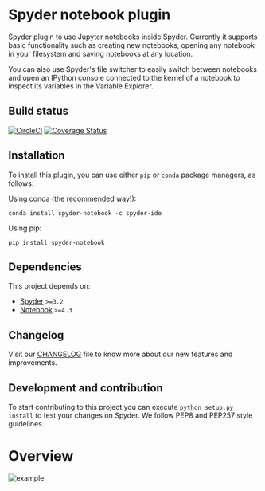 # Spyder notebook plugin

Spyder plugin to use Jupyter notebooks inside Spyder. Currently it supports
basic functionality such as creating new notebooks, opening any notebook in
your filesystem and saving notebooks at any location.

You can also use Spyder's file switcher to easily switch between notebooks
and open an IPython console connected to the kernel of a notebook to inspect
its variables in the Variable Explorer.

## Build status

[![CircleCI](https://circleci.com/gh/spyder-ide/spyder-notebook.svg?style=svg)](https://circleci.com/gh/spyder-ide/spyder-notebook)
[![Coverage Status](https://coveralls.io/repos/github/spyder-ide/spyder-notebook/badge.svg?branch=master)](https://coveralls.io/github/spyder-ide/spyder-notebook?branch=master)

## Installation

To install this plugin, you can use either ``pip`` or ``conda`` package managers, as follows:

Using conda (the recommended way!):

```
conda install spyder-notebook -c spyder-ide
```

Using pip:

```
pip install spyder-notebook
```

## Dependencies

This project depends on:

* [Spyder](https://github.com/spyder-ide/spyder) `>=3.2`
* [Notebook](https://github.com/jupyter/notebook) `>=4.3`


## Changelog
Visit our [CHANGELOG](CHANGELOG.md) file to know more about our new features and improvements.

## Development and contribution
To start contributing to this project you can execute ``python setup.py install`` to test your changes on Spyder. We follow PEP8 and PEP257 style guidelines.

# Overview
![example](/doc/example.gif)
